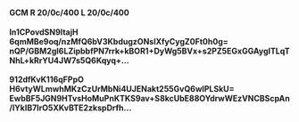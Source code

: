 #### GCM R 20/0c/400 L 20/0c/400
**ln1CPovdSN9ItajH**<br/>**6qmMBe9oq/nzMfQ6bV3KbdugzONslXfyCygZ0Ft0h0g=**<br/>**nQP/GBM2gl6LZipbbfPN7rrk+kBOR1+DyWg5BVx+s2PZ5EGxGGAygITLqTNhL+kRrYU4JW7s5Q6Kqyq+...**<br/><br/>
**912dfKvK116qFPpO**<br/>**H6vtyWLmwhMKzCzUrMbNi4UJENakt255GvQ6wIPLSkU=**<br/>**EwbBF5JGN9HTvsHoMuPnKTKS9av+S8kcUbE88OYdrwWEzVNCBScpAn/IYkIB7IrO5XKvBTE2zkspDrfh...**